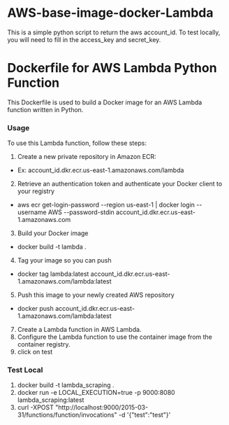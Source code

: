 # AWS-base-image-docker-Lambda

This is a simple python script to return the aws account_id.
To test locally, you will need to fill in the access_key and secret_key.

# Dockerfile for AWS Lambda Python Function

This Dockerfile is used to build a Docker image for an AWS Lambda function written in Python.

### Usage

To use this Lambda function, follow these steps:
1. Create a new private repository in Amazon ECR:
- Ex: account_id.dkr.ecr.us-east-1.amazonaws.com/lambda
2. Retrieve an authentication token and authenticate your Docker client to your registry
- aws ecr get-login-password --region us-east-1 | docker login --username AWS --password-stdin account_id.dkr.ecr.us-east-1.amazonaws.com
3. Build your Docker image
- docker build -t lambda .
4. Tag your image so you can push
- docker tag lambda:latest account_id.dkr.ecr.us-east-1.amazonaws.com/lambda:latest
5. Push this image to your newly created AWS repository
- docker push account_id.dkr.ecr.us-east-1.amazonaws.com/lambda:latest
7. Create a Lambda function in AWS Lambda.
8. Configure the Lambda function to use the container image from the container registry.
9. click on test

### Test Local
1. docker build -t lambda_scraping .
2. docker run -e LOCAL_EXECUTION=true -p 9000:8080 lambda_scraping:latest
3. curl -XPOST "http://localhost:9000/2015-03-31/functions/function/invocations" -d '{"test":"test"}'
